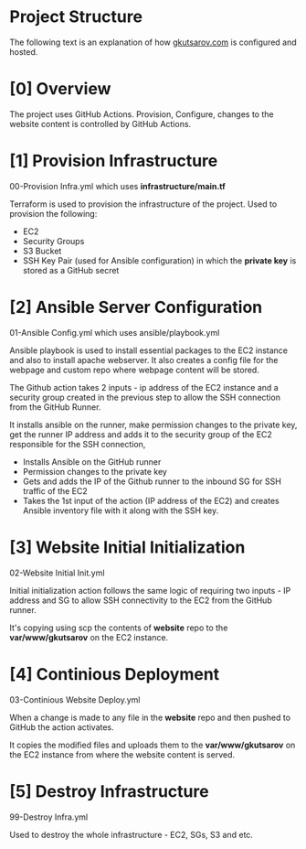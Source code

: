 # Project Structure

The following text is an explanation of how [gkutsarov.com](https://gkutsarov.com) is configured and hosted.

# [0] Overview

The project uses GitHub Actions. Provision, Configure, changes to the website content is controlled by GitHub Actions.

# [1] Provision Infrastructure

00-Provision Infra.yml which uses **infrastructure/main.tf**

Terraform is used to provision the infrastructure of the project. Used to provision the following:
- EC2
- Security Groups
- S3 Bucket
- SSH Key Pair (used for Ansible configuration) in which the **private key** is stored as a GitHub secret



# [2] Ansible Server Configuration

01-Ansible Config.yml which uses ansible/playbook.yml

Ansible playbook is used to install essential packages to the EC2 instance and also to install apache webserver. It also creates a config file for the webpage and custom repo where webpage content will be stored. 

The Github action takes 2 inputs - ip address of the EC2 instance and a security group created in the previous step to allow the SSH connection from the GitHub Runner.

It installs ansible on the runner, make permission changes to the private key, get the runner IP address and adds it to the security group of the EC2 responsible for the SSH connection, 

- Installs Ansible on the GitHub runner
- Permission changes to the private key
- Gets and adds the IP of the Github runner to the inbound SG for SSH traffic of the EC2
- Takes the 1st input of the action (IP address of the EC2) and creates Ansible inventory file with it along with the SSH key.

# [3] Website Initial Initialization 

02-Website Initial Init.yml

Initial initialization action follows the same logic of requiring two inputs - IP address and SG to allow SSH connectivity to the EC2 from the GitHub runner.

It's copying using scp the contents of **website** repo to the **var/www/gkutsarov** on the EC2 instance.

# [4] Continious Deployment

03-Continious Website Deploy.yml

When a change is made to any file in the **website** repo and then pushed to GitHub the action activates.

It copies the modified files and uploads them to the **var/www/gkutsarov** on the EC2 instance from where the website content is served.

# [5] Destroy Infrastructure

99-Destroy Infra.yml

Used to destroy the whole infrastructure - EC2, SGs, S3 and etc.






